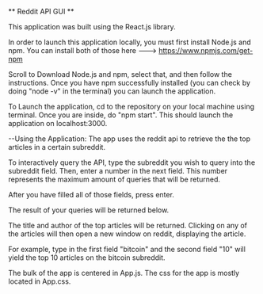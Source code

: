** Reddit API GUI **

This application was built using the React.js library.

In order to launch this application locally, you must first install Node.js and
npm.  You can install both of those here ---> https://www.npmjs.com/get-npm

Scroll to Download Node.js and npm, select that, and then follow the instructions.
Once you have npm successfully installed (you can check by doing "node -v" in the
terminal) you can launch the application.

To Launch the application, cd to the repository on your local machine using
terminal.  Once you are inside, do "npm start".  This should launch the
application on localhost:3000.

--Using the Application:
The app uses the reddit api to retrieve the the top articles in a certain
subreddit.  

To interactively query the API, type the subreddit you wish to query into the
subreddit field.  Then, enter a number in the next field.  This number
represents the maximum amount of queries that will be returned.  

After you have filled all of those fields, press enter.  

The result of your queries will be returned below.

The title and author of the top articles will be returned.  Clicking on any of
the articles will then open a new window on reddit, displaying the article.

For example, type in the first field "bitcoin" and the second field "10" will
yield the top 10 articles on the bitcoin subreddit.

The bulk of the app is centered in App.js.  The css for the app is mostly located
in App.css.  

